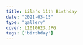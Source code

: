 ```yaml
---
title: Lila's 11th Birthday
date: "2021-03-15"
type: "gallery"
cover: L1010623.JPG
tags: ['birthday']
---
```

